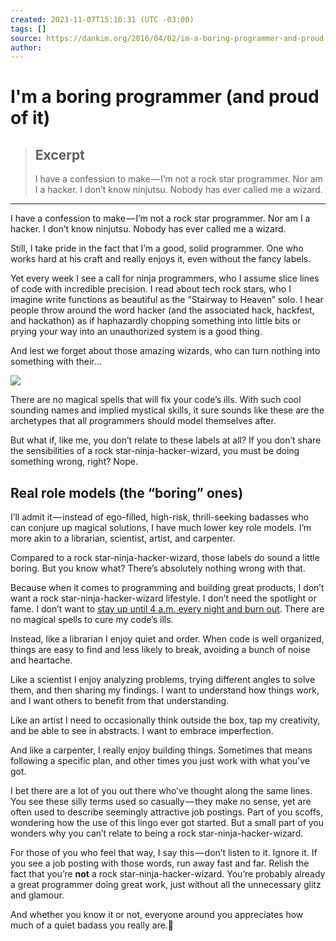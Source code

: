 ```yaml
---
created: 2023-11-07T15:10:31 (UTC -03:00)
tags: []
source: https://dankim.org/2016/04/02/im-a-boring-programmer-and-proud-of-it.html
author: 
---
```


# I'm a boring programmer (and proud of it)

> ## Excerpt
> I have a confession to make — I’m not a rock star programmer. Nor am I a hacker. I don’t know ninjutsu. Nobody has ever called me a wizard.

---
I have a confession to make — I’m not a rock star programmer. Nor am I a hacker. I don’t know ninjutsu. Nobody has ever called me a wizard.

Still, I take pride in the fact that I’m a good, solid programmer. One who works hard at his craft and really enjoys it, even without the fancy labels.

Yet every week I see a call for ninja programmers, who I assume slice lines of code with incredible precision. I read about tech rock stars, who I imagine write functions as beautiful as the “Stairway to Heaven” solo. I hear people throw around the word hacker (and the associated hack, hackfest, and hackathon) as if haphazardly chopping something into little bits or prying your way into an unauthorized system is a good thing.

And lest we forget about those amazing wizards, who can turn nothing into something with their…

![](https://dankim.org/assets/magic.jpg)

There are no magical spells that will fix your code’s ills. With such cool sounding names and implied mystical skills, it sure sounds like these are the archetypes that all programmers should model themselves after.

But what if, like me, you don’t relate to these labels at all? If you don’t share the sensibilities of a rock star-ninja-hacker-wizard, you must be doing something wrong, right? Nope.

## Real role models (the “boring” ones)

I’ll admit it — instead of ego-filled, high-risk, thrill-seeking badasses who can conjure up magical solutions, I have much lower key role models. I’m more akin to a librarian, scientist, artist, and carpenter.

Compared to a rock star-ninja-hacker-wizard, those labels do sound a little boring. But you know what? There’s absolutely nothing wrong with that.

Because when it comes to programming and building great products, I don’t want a rock star-ninja-hacker-wizard lifestyle. I don’t need the spotlight or fame. I don’t want to [stay up until 4 a.m. every night and burn out](https://m.signalvnoise.com/sleep-deprivation-is-not-a-badge-of-honor/#.glu9g09tv). There are no magical spells to cure my code’s ills.

Instead, like a librarian I enjoy quiet and order. When code is well organized, things are easy to find and less likely to break, avoiding a bunch of noise and heartache.

Like a scientist I enjoy analyzing problems, trying different angles to solve them, and then sharing my findings. I want to understand how things work, and I want others to benefit from that understanding.

Like an artist I need to occasionally think outside the box, tap my creativity, and be able to see in abstracts. I want to embrace imperfection.

And like a carpenter, I really enjoy building things. Sometimes that means following a specific plan, and other times you just work with what you’ve got.

I bet there are a lot of you out there who’ve thought along the same lines. You see these silly terms used so casually — they make no sense, yet are often used to describe seemingly attractive job postings. Part of you scoffs, wondering how the use of this lingo ever got started. But a small part of you wonders why you can’t relate to being a rock star-ninja-hacker-wizard.

For those of you who feel that way, I say this — don’t listen to it. Ignore it. If you see a job posting with those words, run away fast and far. Relish the fact that you’re **not** a rock star-ninja-hacker-wizard. You’re probably already a great programmer doing great work, just without all the unnecessary glitz and glamour.

And whether you know it or not, everyone around you appreciates how much of a quiet badass you really are.🤘
